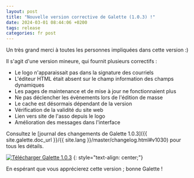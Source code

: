 ```yaml
---
layout: post
title: "Nouvelle version corrective de Galette (1.0.3) !"
date: 2024-03-01 08:44:06 +0200
tags: release
categories: fr post
---
```


Un très grand merci à toutes les personnes impliquées dans cette version :)

Il s'agit d'une version mineure, qui fournit plusieurs correctifs :

- Le logo n'apparaissait pas dans la signature des courriels
- L'éditeur HTML était absent sur le champ information des champs dynamiques
- Les pages de maintenance et de mise à jour ne fonctionnaient plus
- Ne pas déclencher les évènements lors de l'édition de masse
- Le cache est désormais dépendant de la version
- Vérification de la validité du site web
- Lien vers site de l'asso depuis le logo
- Amélioration des messages dans l'interface

Consultez le [journal des changements de Galette 1.0.3]({{ site.galette.doc_url }}/{{ site.lang }}/master/changelog.html#v1030) pour tous les détails.

[![Télécharger Galette 1.0.3](https://img.shields.io/badge/1.0.3-Télécharger_Galette-ffb619.svg?logo=php&logoColor=white&style=for-the-badge)](https://download.tuxfamily.org/galette/galette-1.0.3.tar.bz2)
{: style="text-align: center;"}

En espérant que vous apprécierez cette version ; bonne Galette !
